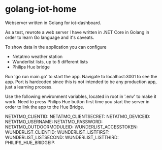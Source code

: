 # golang-iot-home
Webserver written in Golang for iot-dashboard.

As a test, rewrote a web server I have written in .NET Core in Golang in order to learn Go language and it's caveats.

To show data in the application you can configure
- Netatmo weather station
- Wunderlist lists, up to 5 different lists
- Philips Hue bridge


Run 'go run main.go' to start the app. Navigate to localhost:3001 to see the app.
Port is hardcoded since this is not intended to be any production app, just a learning process.

Use the following environment variables, located in root in '.env' to make it work.
Need to press Philips Hue button first time you start the server in order to link the app to the Hue Bridge.

NETATMO_CLIENTID: 
NETATMO_CLIENTSECRET: 
NETATMO_DEVICEID: 
NETATMO_USERNAME: 
NETATMO_PASSWORD: 
NETATMO_OUTDOORMODULEID: 
WUNDERLIST_ACCESSTOKEN: 
WUNDERLIST_CLIENTID: 
WUNDERLIST_LISTFIRST: 
WUNDERLIST_LISTSECOND: 
WUNDERLIST_LISTTHIRD: 
PHILIPS_HUE_BRIDGEIP: 
